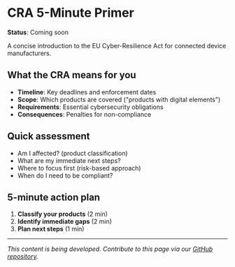 # CRA 5-Minute Primer

**Status**: Coming soon

A concise introduction to the EU Cyber-Resilience Act for connected device manufacturers.

## What the CRA means for you

- **Timeline**: Key deadlines and enforcement dates
- **Scope**: Which products are covered ("products with digital elements")
- **Requirements**: Essential cybersecurity obligations
- **Consequences**: Penalties for non-compliance

## Quick assessment

- Am I affected? (product classification)
- What are my immediate next steps?
- Where to focus first (risk-based approach)
- When do I need to be compliant?

## 5-minute action plan

1. **Classify your products** (2 min)
2. **Identify immediate gaps** (2 min)  
3. **Plan next steps** (1 min)

---

*This content is being developed. Contribute to this page via our [GitHub repository](https://github.com/sbd-community/handbook).* 